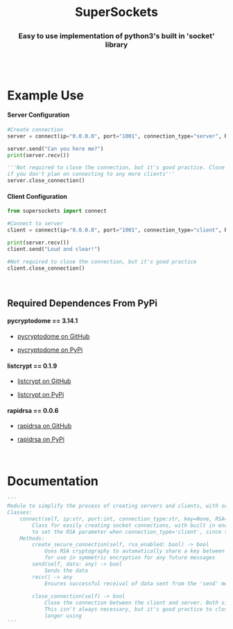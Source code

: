 # <p align='center'>SuperSockets</p>
<h3 align='center'> Easy to use implementation of python3's built in 'socket' library </h3>

<br>
<br>

# Example Use

<h4>Server Configuration</h4>

```python
#Create connection
server = connect(ip="0.0.0.0", port="1001", connection_type="server", RSA=True)

server.send("Can you here me?")
print(server.recv())

'''Not required to close the connection, but it's good practice. Close server connections only
if you don't plan on connecting to any more clients'''
server.close_connection()
```
<h4>Client Configuration</h4>

```python
from supersockets import connect

#Connect to server
client = connect(ip="0.0.0.0", port="1001", connection_type="client", RSA=True)

print(server.recv())
client.send("Loud and clear!")

#Not required to close the connection, but it's good practice
client.close_connection()
```

<br>

<h2>Required Dependences From PyPi</h2>

<h4>pycryptodome == 3.14.1</h4>

- <a href="https://github.com/Legrandin/pycryptodome">pycryptodome on GitHub</a>

- <a href="https://pypi.org/project/pycryptodome/">pycryptodome on PyPi</a>

<h4>listcrypt == 0.1.9</h4>

- <a href="https://github.com/JustScott/ListCrypt">listcrypt on GitHub</a>

- <a href="https://pypi.org/project/listcrypt/">listcrypt on PyPi</a>

<h4>rapidrsa == 0.0.6</h4>

- <a href="https://github.com/JustScott/RapidRSA">rapidrsa on GitHub</a>

- <a href="https://pypi.org/project/rapidrsa/">rapidrsa on PyPi</a>

<br>


# Documentation
```python
'''
Module to simplify the process of creating servers and clients, with seamless built in encryption options
Classes:
    connect(self, ip:str, port:int, connection_type:str, key=None, RSA=None, socket_timeout=3)
        Class for easily creating socket connections, with built in encryption options. It's pointless
        to set the RSA parameter when connection_type='client', since the server decides whether or not to use RSA.
    Methods:
        create_secure_connection(self, rsa_enabled: bool) -> bool
            Uses RSA cryptography to automatically share a key between the server and client,
            for use in symmetric encryption for any future messages
        send(self, data: any) -> bool
            Sends the data
        recv() -> any
            Ensures successful receival of data sent from the 'send' method            
        
        close_connection(self) -> bool
            Close the connection between the client and server. Both sides can use this method.
            This isn't always necessary, but it's good practice to close connections you're no
            longer using
'''
```
